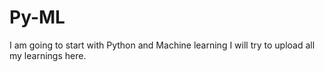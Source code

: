 # Py-ML
I am going to start with Python and Machine learning
I will try to upload all my learnings here.
